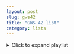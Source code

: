 ```yaml
---
layout: post
slug: gws42
title: "GWS 42 list"
category: lists
---
```

<details>
  <summary>Click to expand playlist</summary>
  
  <p>0:00 intro song : Never Go Away :
  <br><a href="http://bit.ly/vaintro2">Link</a>
  <br>- Anime : <em>Kaguya-sama: Love is War</em></p>

  <p>0:39
  <br>- Anime : <em>Sakurasou no Pet na Kanojo</em></p>

  <p>0:45 音楽：平野義久 - Kingdom Of Predators</p>

  <p>0:52 Flo Rida Feat. T-Pain - Low</p>

  <p>1:02 Scooby Doo</p>

  <p>1:24 Aaron Smith Feat. Luvli - Dancin (Krono Remix)</p>

  <p>1:34 Joey Batey - Toss A Coin (Kyle Reclaim Remix)</p>

  <p>1:44 Céline Dion - My Heart Will Go On (Love Theme From "Titanic")</p>

  <p>1:54 Graveworm - I Need A Hero
  <br>- Animation : BLOODY BUNNY the first blood : all 15 Episodes (Official VDO)</p>

  <p>2:04 Summer Of Haze - Mavka</p>

  <p>2:15 .....
  <br>- Cartoon : Dofus - Livre 1</p>

  <p>2:46 Joey Trap - Tables
  <br>- Anime : <em>The Rising of the Shield Hero</em></p>

  <p>2:56 Future - Mask Off (Marshmello Remix)</p>

  <p>3:05 Jon Lajoie - Everyday Normal Guy 2</p>

  <p>3:15 OK Go - Needing/Getting (Video Version)</p>

  <p>3:35 Sabotage Feat. Instituto, Ganjaman & Quincas - Respeito É Lei</p>

  <p>3:46 Bonnie Tyler - Holding Out For A Hero</p>

  <p>3:56 AronChupa Feat. Little Sis Nora - Little Swing</p>

  <p>4:04 Syzz - Gimme Gimme Gimme (A Man After Midnight) [Club Mix]
  <br>- Anime : <em>Demon Slayer: Kimetsu no Yaiba</em></p>

  <p>4:11 Twenty One Pilots - Heathens</p>

  <p>4:22 System Of A Down - Lonely Day</p>

  <p>4:37 KE PLAYA & PSYCHOMANE - Lvl Death</p>

  <p>4:48 DJ Xyanyde - Wiid Whacker</p>

  <p>4:58 Moistrus - Warfare
  <br>- Anime : <em>The God of High School</em></p>

  <p>5:05 James Hannigan - Red Alert 3 Theme-Soviet March</p>

  <p>5:15 Yuji Ohno & You & Explosion Band - Remember</p>

  <p>5:26 Lucidious - Changes
  <br>- Full : *GUNSHIP - Fly For Your Life*
  <br>- Link : <a href="https://www.youtube.com/watch?v=cvfOTYf3RH0">YouTube</a></p>

  <p>5:38 Vexento - Lonely Dance</p>

  <p>5:50 Audiomachine - Remember Not To Forget</p>

  <p>6:01 Sam Tinnesz Feat. Yacht Money - Play With Fire</p>

  <p>6:11 Receptor Feat. K.I.R.A. - Lullaby (Original Mix)</p>

  <p>6:20 PENPALS - Tell Me Why</p>

  <p>6:31 The Unlikely Candidates - Oh My Dear Lord</p>

  <p>6:39 Rasputin (Maxi Version)</p>

  <p>6:49 Parov Stelar & Georgia Gibbs - Tango Del Fuego</p>

  <p>7:10 
  <br>- Anime Names : <em>Yesterday wo Utatte | Darling in the FranXX</em></p>

  <p>7:19 Bad Wolves - Zombie</p>

  <p>7:29 Oh The Larceny - This Is It
  <br>- Anime Names : <em>Bungou Stray Dogs | Mahou Shoujo Madoka★Magica | Blade Runner Black Out 2022 | Hidan no Aria | Bungou Stray Dogs</em></p>

  <p>7:40 ∆XIUS LIИK x ножевые ранения - NНΞЙ</p>

  <p>7:50 In The Air Tonight</p>

  <p>8:00 Lil Boom - Omae Wa Mou
  <br>- Anime : <em>K-On!</em></p>

  <p>8:10 JVLA - Such a Whore (Stellular Remix)</p>

  <p>8:21 .....
  <br>- Anime : <em>Haikyuu!!</em>
  <br>- Link : <a href="https://youtu.be/fJNzRcRCsqs">YouTube</a></p>

  <p>8:31 Denez Prigent - Gortoz A Ran</p>

  <p>8:43 Проект НаЗаре & DJ DimixeR - На Заре 2020</p>

  <p>8:53 In-Grid - Tu Es Foutu</p>

  <p>9:03 Neffex - Backstage
  <br>- Anime / Game : *...*</p>

  <p>9:13 The Chemical Brothers - Do It Again
  <br>- Anime : <em>Kaguya-sama: Love is War</em></p>

  <p>9:19 Stefy De Cicco & Ben Hamilton - Day 'N' Nite (Martin Jensen Edit)</p>

  <p>9:29 Free Flow Flava - Yakuza</p>

  <p>9:42 Meg Myers - Desire (Hucci Remix)</p>

  <p>9:52 Avril Lavigne - Girlfriend (Japanese Version-Clean)
  <br>- Anime : <em>Sakurasou no Pet na Kanojo</em></p>

  <p>9:58 METAHESH - Colors</p>

  <p>10:04 Glee Cast - Fighter (Glee Cast Version)
  <br>- Anime : <em>Final Fantasy XV</em></p>

  <p>10:15 Jon Bellion - All Time Low</p>

  <p>10:27 Brothel Feat. Niteboi - Luna
  <br>- Animation : <em>Evangelion live action</em></p>

  <p>10:37 Rasster - Sad
  <br>- Anime Names : *Rikei ga Koi ni Ochita no de Shoumei Shitemita
  -Sword Art Online
  -Darling in the FranXX
  -Kakegurui
  -Kono Subarashii Sekai ni Shukufuku wo
  -Fate
  -Saenai Heroine no Sodatekata
  -Youkoso Jitsuryoku Shijou Shugi no Kyoushitsu e 
  -Gotoubun no Hanayome
  -Yahari Ore no Seishun Love Comedy wa Machigatteiru.
  -Amagi Brilliant Park
  -Seishun Buta Yarou wa Bunny Girl Senpai no Yume wo Minai*</p>

  <p>10:43 Um Pedido - Hungria</p>

  <p>10:53 Fun. Feat. Janelle Monáe - We Are Young</p>

  <p>11:03 Bring Me The Horizon - Parasite Eve
  <br>- Anime : <em>Violet Evergarden</em></p>

  <p>11:14 Bbno$ & Lentra - Nursery
  <br>- Anime : <em>Murenase! Seton Gakuen</em></p>

  <p>11:20 音楽：平野義久 - Kingdom Of Predators</p>

  <p>11:31 
  <br>- Anime : <em>Darling in the FranXX</em></p>

  <p>11:41 Sean Dagher & Nils Brown & Michiel Schrey - Leave Her Johnny</p>

  <p>11:50 Ken Arai - NEXT TO YOU</p>

  <p>12:00 Shape of You
  <br>- Anime : <em>Hello World</em></p>

  <p>12:07 Peer Gynt, Op. 23, No. 1 I: In The Hall Of The Mountain King (I Dovregubbens Hall)</p>

  <p>12:15 The Name's Bond. James Bond</p>

  <p>12:22 
  <br>- Anime : <em>Date A Live</em></p>

  <p>12:32 Kaleo - Way Down We Go</p>

  <p>12:41 Night Lovell - Still Cold/Pathway Private</p>

  <p>12:51 Макс Корж - 2 Типа Людей (Cover by Анет Сай)
  <br>- Anime : <em>Fire Force</em></p>

  <p>12:59 AXIUS LINK - Køhctahta</p>

  <p>13:10 AXIUS LINK - Нас Не Догонят</p>

  <p>13:18 Noisecream - Death Stranding</p>

  <p>13:49 Noisia - Tommy's Theme</p>

  <p>14:00 6 Senz - Function</p>

  <p>14:10 Depeche Mode - Enjoy The Silence</p>

  <p>14:18 TERIYAKI BOYZ - Tokyo Drift (Fast & Furious)</p>

  <p>14:27 Luciano Michelini - Frolic</p>

  <p>14:37 EeOneGuy - Smoke Weed Everyday (Rasmus Hedegaard Remix)</p>

  <p>14:48 Little V - U Got That</p>

  <p>14:58 .....
  <br>15:06 Mick Gordon - The Only Thing They Fear Is You</p>

  <p>15:19 KANA-BOON - Silhouette</p>

  <p>15:26 Del Shannon - Runaway</p>

  <p>15:34 Lil Boom - Omae Wa Mou</p>

  <p>15:53 The Shirelles - Soldier Boy</p>

  <p>16:21 Lifetime Of Happiness - DJ Alan</p>

  <p>16:28 Fat Cats And Laser Pointers - Shi*</p>

  <p>16:39 Beepcode - Epic Inspirational Piano</p>

  <p>16:49 Rameses B - Children</p>

  <p>17:00 Wiz Khalifa Feat. Charlie Puth - See You Again
  <br>- Anime : <em>Danshi Koukousei no Nichijou</em></p>

  <p>17:09 OG Kid Frost - Like a Boss</p>

  <p>17:20 Skrillex & Damian "Jr. Gong" Marley - Make It Bun Dem</p>

  <p>17:57 Мот - Перекрестки</p>

  <p>18:03 Thelem - Tarnished</p>

  <p>18:13 MEMBA & EVAN GIIA - Walls Down</p>

  <p>18:23 Lana Del Rey - High By The Beach</p>

  <p>18:33 Papa Ya - Sunny
  <br>- Anime : <em>The Misfit of Demon King Academy</em></p>

  <p>18:43 Scyte XIV - Mode</p>

  <p>18:53 Rae Sremmurd - No Type</p>

  <p>19:04 Coldplay - Hymn For The Weekend
  <br>- Anime : <em>Toradora!</em></p>

  <p>19:13 Ennio Morricone - Le Vent, Le Cri</p>

  <p>19:22 Twenty One Pilots - Stressed Out</p>

  <p>19:33 Clams Casino - Palace (Instrumental)</p>

  <p>19:43 Powerwolf - Army Of The Night
  <br>- Full : *...*</p>

  <p>19:53 Ceky Viciny - Ellos</p>

  <p>20:20 Production Music - Peace And Tranquility (Chillwave Version)</p>

  <p>20:30 Sam Tinnesz Feat. Yacht Money - Play With Fire</p>

  <p>20:37 Through The Fire And Flames</p>

  <p>20:44 .....
  <br>20:53 ..... </p>

  <p>21:03 Skillet - Finish Line
  <br>- Anime : <em>Fate/Stay Night</em></p>

  <p>21:10 Enur Feat. Natasja - Calabria 2007 (Club Mix)</p>

  <p>21:16 UPSAHL - 12345SEX
  <br>- Anime : <em>Monogatari Series</em></p>

  <p>21:25 Gigi D'Agostino - L'amour Toujours</p>

  <p>21:33 Astronomia (Piano Version)</p>

  <p>21:43 PewDiePie - Caught Lackin</p>

  <p>21:55 The Less I Know The Better</p>

  <p>- Credit Twitter : @Merryweatherey</p>
  
  <p>----
  <br>Outro : Peace And Tranquility (Chillwave Version) - by Production Music</p>
</details>

